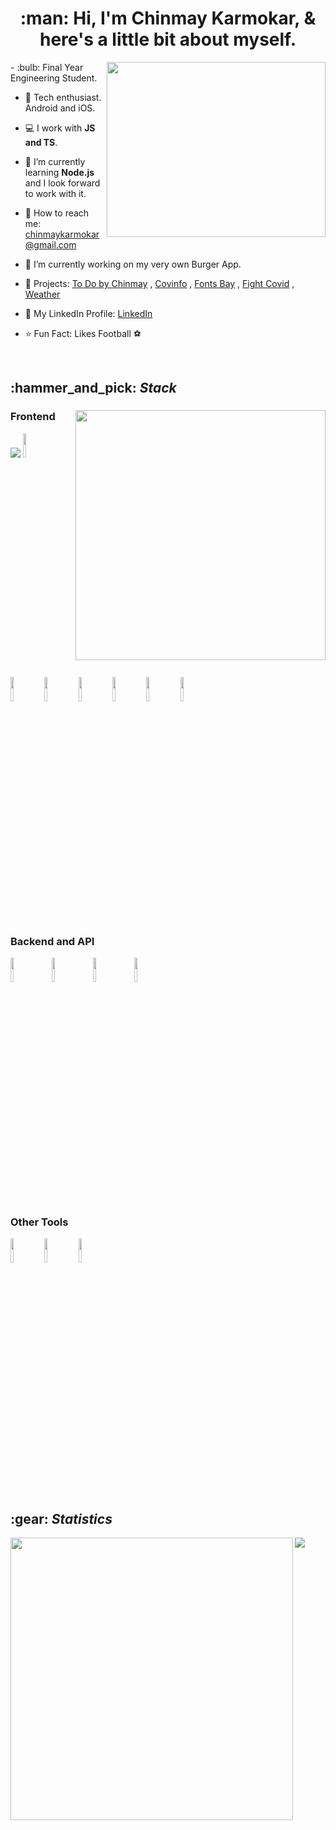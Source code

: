 <h1 align="center">:man: Hi, I'm Chinmay Karmokar, & here's a little bit about myself.</h1>

<div>
  <img align="right" width="350" height="280" src="https://media1.tenor.com/images/9fb771fb621c29b0a2eae945b5ceeeb3/tenor.gif?itemid=19019116">
  - :bulb: Final Year Engineering Student.

- :iphone: Tech enthusiast. Android and iOS.

- :computer: I work with <b>JS and TS</b>.

- 🌱 I’m currently learning <b>Node.js</b> and I look forward to work with it.

- :email: How to reach me: chinmaykarmokar@gmail.com

- 🔭 I’m currently working on my very own Burger App.

- :pencil: Projects: <a href="https://todobychinmay.herokuapp.com/">To Do by Chinmay</a> , <a href="https://covinfoin.herokuapp.com/">Covinfo</a> , <a href="https://chinmaykarmokar.github.io/fonts">Fonts Bay</a> , <a href="https://fightwithcovid.github.io/">Fight Covid</a> , <a href="https://chinmaykarmokar.github.io/weatherapp/">Weather</a>

- :file_folder: My LinkedIn Profile: <a href="https://www.linkedin.com/in/chinmay-karmokar-b0042b174">LinkedIn</a>

- :star: Fun Fact: Likes Football :soccer:
</div>

<br/>

<h2>:hammer_and_pick: <i>Stack</i></h2>

<div>
  <img align="right" width="400" src="https://cdn.dribbble.com/users/644659/screenshots/1920053/dri2.gif">
  <h3>Frontend</h3>
    <img src="https://cdn.jsdelivr.net/gh/devicons/devicon/icons/react/react-original.svg"/>
    <img src="https://cdn.jsdelivr.net/gh/devicons/devicon/icons/nextjs/nextjs-original-wordmark.svg" height="10%" width="10%"/>
    <img src="https://cdn.jsdelivr.net/gh/devicons/devicon/icons/javascript/javascript-original.svg" height="10%" width="10%"/>
    <img src="https://cdn.jsdelivr.net/gh/devicons/devicon/icons/typescript/typescript-original.svg" height="10%" width="10%"/>
    <img src="https://cdn.jsdelivr.net/gh/devicons/devicon/icons/html5/html5-original.svg" height="10%" width="10%"/>
    <img src="https://cdn.jsdelivr.net/gh/devicons/devicon/icons/css3/css3-original.svg" height="10%" width="10%"/>
    <img src="https://cdn.jsdelivr.net/gh/devicons/devicon/icons/bootstrap/bootstrap-original.svg" height="10%" width="10%"/>
    <img src="https://cdn.jsdelivr.net/gh/devicons/devicon/icons/handlebars/handlebars-original-wordmark.svg" height="10%" width="10%"/>
    <br/>
  <h3>Backend and API</h3>
    <img src="https://cdn.jsdelivr.net/gh/devicons/devicon/icons/nodejs/nodejs-original-wordmark.svg" height="10%" width="10%"/> &nbsp;&nbsp;
    <img src="https://cdn.jsdelivr.net/gh/devicons/devicon/icons/express/express-original.svg" height="10%" width="10%"/> &nbsp;&nbsp;
    <img src="https://cdn.jsdelivr.net/gh/devicons/devicon/icons/postgresql/postgresql-original.svg" height="10%" width="10%"/> &nbsp;&nbsp;
    <img src="https://cdn.jsdelivr.net/gh/devicons/devicon/icons/mysql/mysql-original.svg" height="10%" width="10%"/> &nbsp;&nbsp;
    <br/>
  <h3>Other Tools</h3>
    <img src="https://cdn.jsdelivr.net/gh/devicons/devicon/icons/git/git-original-wordmark.svg" height="10%" width="10%"/>
    <img src="https://cdn.jsdelivr.net/gh/devicons/devicon/icons/github/github-original.svg" height="10%" width="10%"/>
    <img src="https://cdn.jsdelivr.net/gh/devicons/devicon/icons/heroku/heroku-original.svg" height="10%" width="10%"/>
</div>

<br/>

<h2>:gear: <i>Statistics</i></h2>

<div>
  <img width="452" align="left" src="https://github-readme-stats.vercel.app/api?username=chinmaykarmokar&show_icons=truecount_private=true&include_all_commits=true&hide=issues,contribs">
  <img align="center" src="https://github-readme-stats.vercel.app/api/top-langs/?username=chinmaykarmokar&layout=compact&hide=issues,contribs">
</div>
